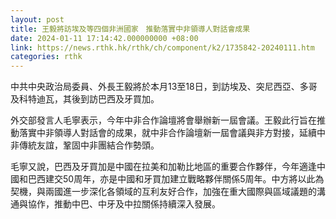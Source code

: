 ```yaml
---
layout: post
title: 王毅將訪埃及等四個非洲國家　推動落實中非領導人對話會成果
date: 2024-01-11 17:14:42.000000000 +08:00
link: https://news.rthk.hk/rthk/ch/component/k2/1735842-20240111.htm
categories: rthk
---
```


中共中央政治局委員、外長王毅將於本月13至18日，到訪埃及、突尼西亞、多哥及科特迪瓦，其後到訪巴西及牙買加。

外交部發言人毛寧表示，今年中非合作論壇將會舉辦新一屆會議。王毅此行旨在推動落實中非領導人對話會的成果，就中非合作論壇新一屆會議與非方對接，延續中非傳統友誼，鞏固中非團結合作勢頭。

毛寧又說，巴西及牙買加是中國在拉美和加勒比地區的重要合作夥伴，今年適逢中國和巴西建交50周年，亦是中國和牙買加建立戰略夥伴關係5周年。中方將以此為契機，與兩國進一步深化各領域的互利友好合作，加強在重大國際與區域議題的溝通與協作，推動中巴、中牙及中拉關係持續深入發展。
